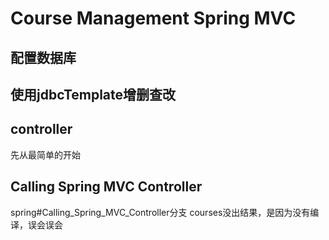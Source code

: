 # Course Management Spring MVC
## 配置数据库
## 使用jdbcTemplate增删查改
## controller
先从最简单的开始
## Calling Spring MVC Controller
spring#Calling_Spring_MVC_Controller分支 courses没出结果，是因为没有编译，误会误会

